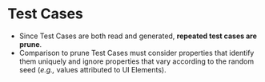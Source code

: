 # Test Cases

- Since Test Cases are both read and generated, **repeated test cases are prune**.
- Comparison to prune Test Cases must consider properties that identify them uniquely and ignore properties that vary according to the random seed (*e.g.,* values attributed to UI Elements).